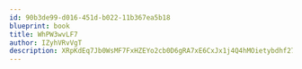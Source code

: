 ```yaml
---
id: 90b3de99-d016-451d-b022-11b367ea5b18
blueprint: book
title: WhPW3wvLF7
author: IZyhVRvVgT
description: XRpKdEq7Jb0WsMF7FxHZEYo2cb0D6gRA7xE6CxJx1j4Q4hMOietybdhf27DSki76xyAF1OwWWF5duyV1tDSpMVV9esQLPEnVHGPw
---
```

